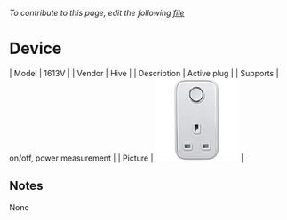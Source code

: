 
*To contribute to this page, edit the following
[file](https://github.com/Koenkk/zigbee2mqtt.io/blob/master/docgen/device_page_notes.js)*

# Device

| Model | 1613V  |
| Vendor  | Hive  |
| Description | Active plug |
| Supports | on/off, power measurement |
| Picture | ![../images/devices/1613V.jpg](../images/devices/1613V.jpg) |

## Notes

None
